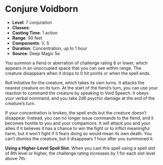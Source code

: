 # Conjure Voidborn

- **Level**: 7 conjuration
- **Classes**: 
- **Casting Time**: 1 action
- **Range**: 90 feet
- **Components**: V, S
- **Duration**: Concentration, up to 1 hour
- **Source**: Deep Magic 5e

You summon a fiend or aberration of challenge rating 6 or lower, which appears in an unoccupied space that you can see within range. The creature disappears when it drops to 0 hit points or when the spell ends.

Roll initiative for the creature, which takes its own turns. It attacks the nearest creature on its turn. At the start of the fiend’s turn, you can use your reaction to command the creature by speaking in Void Speech. It obeys your verbal command, and you take 2d6 psychic damage at the end of the creature’s turn.

If your concentration is broken, the spell ends but the creature doesn’t disappear. Instead, you can no longer issue commands to the fiend, and it becomes hostile to you and your companions. It will attack you and your allies if it believes it has a chance to win the fight or to inflict meaningful harm, but it won’t fight if it fears doing so would mean its own death. You can’t dismiss the creature, but it disappears 1 hour after you summoned it.

**Using a Higher-Level Spell Slot.** When you cast this spell using a spell slot of 8th level or higher, the challenge rating increases by 1 for each slot level above 7th.
